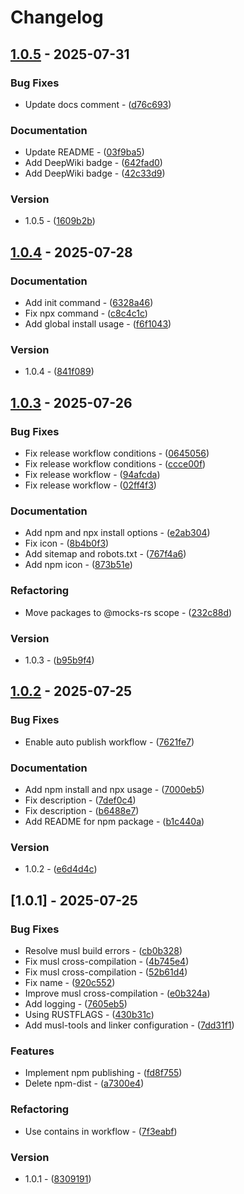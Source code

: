 # Changelog

## [1.0.5](https://github.com/mocks-rs/mocks/compare/1.0.4..1.0.5) - 2025-07-31

### Bug Fixes

- Update docs comment - ([d76c693](https://github.com/mocks-rs/mocks/commit/d76c693d4e4df13a4486dafa6cbdaad88acfd8c7))

### Documentation

- Update README - ([03f9ba5](https://github.com/mocks-rs/mocks/commit/03f9ba5ef019fc3e086335eb8d8f030088a7c035))
- Add DeepWiki badge - ([642fad0](https://github.com/mocks-rs/mocks/commit/642fad03c67a568dd8c674ecc50b925400c43219))
- Add DeepWiki badge - ([42c33d9](https://github.com/mocks-rs/mocks/commit/42c33d955ee01b7714aafb269b5eb6a2cef99e97))

### Version

- 1.0.5 - ([1609b2b](https://github.com/mocks-rs/mocks/commit/1609b2b534b9f488f095151bd6ef7f372cd5c14e))

## [1.0.4](https://github.com/mocks-rs/mocks/compare/1.0.3..1.0.4) - 2025-07-28

### Documentation

- Add init command - ([6328a46](https://github.com/mocks-rs/mocks/commit/6328a4657e5f8760f0cc9555caa6a2371a38759e))
- Fix npx command - ([c8c4c1c](https://github.com/mocks-rs/mocks/commit/c8c4c1c45c9f9724f6050577dae3a1dd09ef96eb))
- Add global install usage - ([f6f1043](https://github.com/mocks-rs/mocks/commit/f6f10434b17b844ee949b95cc327d57a9eabc42c))

### Version

- 1.0.4 - ([841f089](https://github.com/mocks-rs/mocks/commit/841f0898cc85ce48b4cc49d09cd126b5803ec907))

## [1.0.3](https://github.com/mocks-rs/mocks/compare/1.0.2..1.0.3) - 2025-07-26

### Bug Fixes

- Fix release workflow conditions - ([0645056](https://github.com/mocks-rs/mocks/commit/064505649302c8780ab4d4aa78a4d6999fd3e176))
- Fix release workflow conditions - ([ccce00f](https://github.com/mocks-rs/mocks/commit/ccce00f65d92b662caf755b451ceb5a0e2cfeb35))
- Fix release workflow - ([94afcda](https://github.com/mocks-rs/mocks/commit/94afcdaac5e4d3a434a07fc579b6cec4c3716e16))
- Fix release workflow - ([02ff4f3](https://github.com/mocks-rs/mocks/commit/02ff4f318fc7c0dded7509dcb07a0b863c0a5ed8))

### Documentation

- Add npm and npx install options - ([e2ab304](https://github.com/mocks-rs/mocks/commit/e2ab30426d7a3d8d93bea7f4be7866a682fe9796))
- Fix icon - ([8b4b0f3](https://github.com/mocks-rs/mocks/commit/8b4b0f326741fcb45825e96032d952991c1f63be))
- Add sitemap and robots.txt - ([767f4a6](https://github.com/mocks-rs/mocks/commit/767f4a69d6632019fbf42b554b7783e691b95587))
- Add npm icon - ([873b51e](https://github.com/mocks-rs/mocks/commit/873b51ecee8bc47d928f0d10b0df58330d352fca))

### Refactoring

- Move packages to @mocks-rs scope - ([232c88d](https://github.com/mocks-rs/mocks/commit/232c88dbed7e141492cdba13d4c12d27f15c9f83))

### Version

- 1.0.3 - ([b95b9f4](https://github.com/mocks-rs/mocks/commit/b95b9f45ed06012dda76b4546eef853d8a316709))

## [1.0.2](https://github.com/mocks-rs/mocks/compare/1.0.1..1.0.2) - 2025-07-25

### Bug Fixes

- Enable auto publish workflow - ([7621fe7](https://github.com/mocks-rs/mocks/commit/7621fe7f4488ace59f2874016c4380ff7443e3f8))

### Documentation

- Add npm install and npx usage - ([7000eb5](https://github.com/mocks-rs/mocks/commit/7000eb593b4eb72d59b654821453b5095f1328e9))
- Fix description - ([7def0c4](https://github.com/mocks-rs/mocks/commit/7def0c4fd0e542c114869d73de69cf95237a7748))
- Fix description - ([b6488e7](https://github.com/mocks-rs/mocks/commit/b6488e75af06fba3f65e3d8f7c6ee157786b548d))
- Add README for npm package - ([b1c440a](https://github.com/mocks-rs/mocks/commit/b1c440ac25a42868eb905fc793a34eae884040b1))

### Version

- 1.0.2 - ([e6d4d4c](https://github.com/mocks-rs/mocks/commit/e6d4d4c305330774745e5fac7e3f04dd6db68c02))

## [1.0.1] - 2025-07-25

### Bug Fixes

- Resolve musl build errors - ([cb0b328](https://github.com/mocks-rs/mocks/commit/cb0b328b540a8b78a62f33604c541f74f96e559f))
- Fix musl cross-compilation - ([4b745e4](https://github.com/mocks-rs/mocks/commit/4b745e45314d44863a850c95ff45f2e9df4b1b73))
- Fix musl cross-compilation - ([52b61d4](https://github.com/mocks-rs/mocks/commit/52b61d43152c1f5f633ea0f8b646d987442021a1))
- Fix name - ([920c552](https://github.com/mocks-rs/mocks/commit/920c5522c564e3d463a57c2b3d152883e9fabfd8))
- Improve musl cross-compilation - ([e0b324a](https://github.com/mocks-rs/mocks/commit/e0b324ab0378e0a6708f81f2886dd37774123061))
- Add logging - ([7605eb5](https://github.com/mocks-rs/mocks/commit/7605eb58e5a4094944650ce7f6c0464adb0ded91))
- Using RUSTFLAGS - ([430b31c](https://github.com/mocks-rs/mocks/commit/430b31c3c86a2b0d0c7ffbe5cfc1a71506dc7789))
- Add musl-tools and linker configuration - ([7dd31f1](https://github.com/mocks-rs/mocks/commit/7dd31f19a007774e1934ac47297e1a2be3cd3558))

### Features

- Implement npm publishing - ([fd8f755](https://github.com/mocks-rs/mocks/commit/fd8f755f271879d7054e6621c91b6fc92bad9024))
- Delete npm-dist - ([a7300e4](https://github.com/mocks-rs/mocks/commit/a7300e4dcffb280a169b5f56cc08fe1959587a6e))

### Refactoring

- Use contains in workflow - ([7f3eabf](https://github.com/mocks-rs/mocks/commit/7f3eabf5cd383c090bc838cdbfba7c7d226d274d))

### Version

- 1.0.1 - ([8309191](https://github.com/mocks-rs/mocks/commit/83091916b590a5ec8cc42c2bd402d1a854ab5761))

<!-- generated by git-cliff -->
